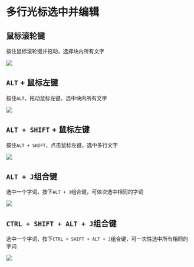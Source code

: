 # 多行光标选中并编辑

## 鼠标滚轮键

按住鼠标滚轮键并拖动，选择块内所有文字

![](/images/idea_multi_cursor_3.gif)

## `ALT` + 鼠标左键

按住`ALT`，拖动鼠标左键，选中块内所有文字

![](/images/idea_multi_cursor_4.gif)

## `ALT + SHIFT` + 鼠标左键

按住`ALT + SHIFT`，点击鼠标左键，选中多行文字

![](/images/idea_multi_cursor_5.gif)

## `ALT + J`组合键

选中一个字词，按下`ALT + J`组合键，可依次选中相同的字词

![](/images/idea_multi_cursor.gif)

## `CTRL + SHIFT + ALT + J`组合键

选中一个字词，按下`CTRL + SHIFT + ALT + J`组合键，可一次性选中所有相同的字词

![](/images/idea_multi_cursor_2.gif)
